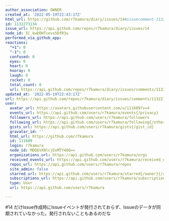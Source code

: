 ```yaml
---
author_association: OWNER
created_at: '2022-05-19T22:43:17Z'
html_url: https://github.com/r7kamura/diary/issues/14#issuecomment-1132273134
id: 1132273134
issue_url: https://api.github.com/repos/r7kamura/diary/issues/14
node_id: IC_kwDOHTcevs5DfR3u
performed_via_github_app: 
reactions:
  "+1": 0
  "-1": 0
  confused: 0
  eyes: 0
  heart: 0
  hooray: 0
  laugh: 0
  rocket: 0
  total_count: 0
  url: https://api.github.com/repos/r7kamura/diary/issues/comments/1132273134/reactions
updated_at: '2022-05-19T22:43:17Z'
url: https://api.github.com/repos/r7kamura/diary/issues/comments/1132273134
user:
  avatar_url: https://avatars.githubusercontent.com/u/111689?v=4
  events_url: https://api.github.com/users/r7kamura/events{/privacy}
  followers_url: https://api.github.com/users/r7kamura/followers
  following_url: https://api.github.com/users/r7kamura/following{/other_user}
  gists_url: https://api.github.com/users/r7kamura/gists{/gist_id}
  gravatar_id: ''
  html_url: https://github.com/r7kamura
  id: 111689
  login: r7kamura
  node_id: MDQ6VXNlcjExMTY4OQ==
  organizations_url: https://api.github.com/users/r7kamura/orgs
  received_events_url: https://api.github.com/users/r7kamura/received_events
  repos_url: https://api.github.com/users/r7kamura/repos
  site_admin: false
  starred_url: https://api.github.com/users/r7kamura/starred{/owner}{/repo}
  subscriptions_url: https://api.github.com/users/r7kamura/subscriptions
  type: User
  url: https://api.github.com/users/r7kamura

---
```

#14 だけIssue作成時にIssueイベントが発行されておらず、Issueのデータが同期されていなかった。発行されないこともあるのだな